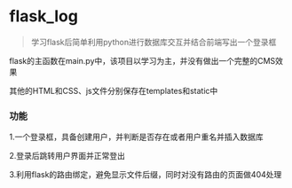 # flask_log
> 学习flask后简单利用python进行数据库交互并结合前端写出一个登录框

flask的主函数在main.py中，该项目以学习为主，并没有做出一个完整的CMS效果

其他的HTML和CSS、js文件分别保存在templates和static中

### 功能

1.一个登录框，具备创建用户，并判断是否存在或者用户重名并插入数据库

2.登录后跳转用户界面并正常登出

3.利用flask的路由绑定，避免显示文件后缀，同时对没有路由的页面做404处理
